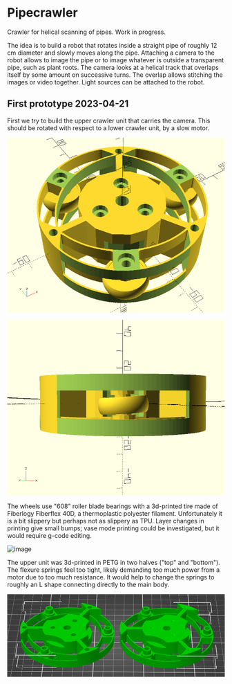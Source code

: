 # Pipecrawler
Crawler for helical scanning of pipes. Work in progress.

The idea is to build a robot that rotates inside a straight pipe of roughly 12 cm diameter and slowly moves along the pipe. Attaching a camera to the robot allows to image the pipe or to image whatever is outside a transparent pipe, such as plant roots. The camera looks at a helical track that overlaps itself by some amount on successive turns. The overlap allows stitching the images or video together. Light sources can be attached to the robot.

## First prototype 2023-04-21

First we try to build the upper crawler unit that carries the camera. This should be rotated with respect to a lower crawler unit, by a slow motor.

![image description](crawler1.png)

![image description](crawler2.png)

The wheels use "608" roller blade bearings with a 3d-printed tire made of Fiberlogy Fiberflex 40D, a thermoplastic polyester filament. Unfortunately it is a bit slippery but perhaps not as slippery as TPU. Layer changes in printing give small bumps; vase mode printing could be investigated, but it would require g-code editing.

![image](https://user-images.githubusercontent.com/60920087/233575127-6ddb9166-6b72-4d2e-974e-c1c463e9f9bc.png)

The upper unit was 3d-printed in PETG in two halves ("top" and "bottom"). The flexure springs feel too tight, likely demanding too much power from a motor due to too much resistance. It would help to change the springs to roughly an L shape connecting directly to the main body.

![image description](pipecrawler.png)
